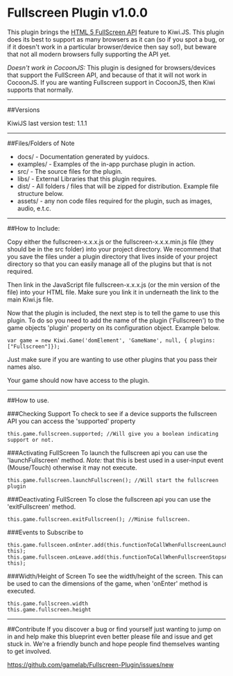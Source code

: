 Fullscreen Plugin v1.0.0
==========================================

This plugin brings the [HTML 5 FullScreen API](https://developer.mozilla.org/en-US/docs/Web/Guide/API/DOM/Using_full_screen_mode) feature to Kiwi.JS. This plugin does its best to support as many browsers as it can (so if you spot a bug, or if it doesn't work in a particular browser/device then say so!), but beware that not all modern browsers fully supporting the API yet.


*Doesn't work in CocoonJS:* This plugin is designed for browsers/devices that support the FullScreen API, and because of that it will not work in CocoonJS. If you are wanting Fullscreen support in CocoonJS, then Kiwi supports that normally. 


----------------------------------------------------------------------------------------
##Versions

KiwiJS last version test: 1.1.1


----------------------------------------------------------------------------------------
##Files/Folders of Note 

* docs/ - Documentation generated by yuidocs.
* examples/ - Examples of the in-app purchase plugin in action. 
* src/ - The source files for the plugin. 
* libs/ - External Libraries that this plugin requires.
* dist/ - All folders / files that will be zipped for distribution. Example file structure below.
* assets/ - any non code files required for the plugin, such as images, audio, e.t.c.


----------------------------------------------------------------------------------------
##How to Include: 

Copy either the fullscreen-x.x.x.js or the fullscreen-x.x.x.min.js file (they should be in the src folder) into your project directory. We recommend that you save the files under a plugin directory that lives inside of your project directory so that you can easily manage all of the plugins but that is not required.

Then link in the JavaScript file fullscreen-x.x.x.js (or the min version of the file) into your HTML file. Make sure you link it in underneath the link to the main Kiwi.js file.

Now that the plugin is included, the next step is to tell the game to use this plugin. To do so you need to add the name of the plugin ('Fullscreen') to the game objects 'plugin' property on its configuration object. Example below.

	var game = new Kiwi.Game('domElement', 'GameName', null, { plugins: ["Fullscreen"]});

Just make sure if you are wanting to use other plugins that you pass their names also.

Your game should now have access to the plugin. 


----------------------------------------------------------------------------------------
##How to use.

###Checking Support
To check to see if a device supports the fullscreen API you can access the 'supported' property

	this.game.fullscreen.supported; //Will give you a boolean indicating support or not.


###Activating FullScreen
To launch the fullscreen api you can use the 'launchFullscreen' method. *Note:* that this is best used in a user-input event (Mouse/Touch) otherwise it may not execute.

	this.game.fullscreen.launchFullscreen(); //Will start the fullscreen plugin


###Deactivating FullScreen
To close the fullscreen api you can use the 'exitFullscreen' method.

	this.game.fullscreen.exitFullscreen(); //Minise fullscreen.


###Events to Subscribe to

	this.game.fullsceen.onEnter.add(this.functionToCallWhenFullscreenLaunches, this);
	this.game.fullsceen.onLeave.add(this.functionToCallWhenFullscreenStopsAndWasOn, this);


###Width/Height of Screen
To see the width/height of the screen. This can be used to can the dimensions of the game, when 'onEnter' method is executed.

	this.game.fullscreen.width
	this.game.fullscreen.height


----------------------------------------------------------------------------------------
##Contribute
If you discover a bug or find yourself just wanting to jump on in and help make this blueprint even better please file and issue and get stuck in. We're a friendly bunch and hope people find themselves wanting to get involved.

https://github.com/gamelab/Fullscreen-Plugin/issues/new
